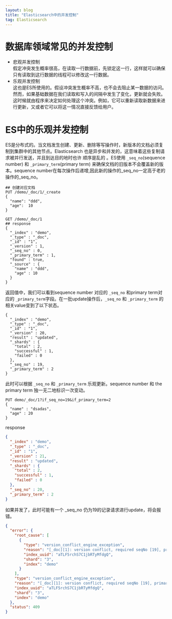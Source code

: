 ```yaml
---
layout: blog
title: "Elasticsearch中的并发控制"
tag: Elasticsearch
---
```

# 数据库领域常见的并发控制
+ 悲观并发控制<br>
假定冲突发生概率很高，在读取一行数据前，先锁定这一行，这样就可以确保只有读取到这行数据的线程可以修改这一行数据。
+ 乐观并发控制<br>
这也是ES所使用的。假设冲突发生概率不高，也不会去阻止某一数据的访问。然而，如果基础数据在我们读取和写入的间隔中发生了变化，更新就会失败。这时候就由程序来决定如何处理这个冲突。例如，它可以重新读取新数据来进行更新，又或者它可以将这一情况直接反馈给用户。

# ES中的乐观并发控制
ES是分布式的。当文档发生创建、更新、删除等写操作时，新版本的文档必须复制到集群中的其他节点。Elasticsearch 也是异步和并发的，这意味着这些复制请求被并行发送，并且到达目的地时也许 顺序是乱的 。ES使用 `_seq_no`(sequence number) 和 `_primary_term`(primary term) 来确保文档的旧版本不会覆盖新的版本。sequence number在每次操作后递增,因此新的操作的_seq_no一定高于老的操作的_seq_no。

```
## 创建对应文档
PUT /demo/_doc/1/_create
{
  "name": "ddd",
  "age":  10
}

GET /demo/_doc/1
## response
{
  "_index" : "demo",
  "_type" : "_doc",
  "_id" : "1",
  "_version" : 1,
  "_seq_no" : 0,
  "_primary_term" : 1,
  "found" : true,
  "_source" : {
    "name" : "ddd",
    "age" : 10
  }
}
```
返回值中，我们可以看到sequence number 对应的 `_seq_no` 和primary term对应的 `_primary_term`字段。在一批update操作后，`_seq_no` 和 `_primary_term` 的相关value变到了以下状态。
```
{
  "_index" : "demo",
  "_type" : "_doc",
  "_id" : "1",
  "_version" : 20,
  "result" : "updated",
  "_shards" : {
    "total" : 2,
    "successful" : 1,
    "failed" : 0
  },
  "_seq_no" : 19,
  "_primary_term" : 2
}
```
此时可以根据 `_seq_no` 和 `_primary_term` 乐观更新。sequence number 和 the primary term 独一无二地标识一次变动。
```
PUT demo/_doc/1?if_seq_no=19&if_primary_term=2
{
  "name" : "dsadas",
  "age" : 20
}
```
response
```json
{
  "_index" : "demo",
  "_type" : "_doc",
  "_id" : "1",
  "_version" : 21,
  "result" : "updated",
  "_shards" : {
    "total" : 2,
    "successful" : 1,
    "failed" : 0
  },
  "_seq_no" : 20,
  "_primary_term" : 2
}
```
如果并发了，此时可能有一个 _seq_no 仍为19的记录请求进行update，将会报错。
```json
{
  "error": {
    "root_cause": [
      {
        "type": "version_conflict_engine_exception",
        "reason": "[_doc][1]: version conflict, required seqNo [19], primary term [2]. current document has seqNo [20] and primary term [2]",
        "index_uuid": "aTLF5rchS7C1jbRTyMfdgQ",
        "shard": "3",
        "index": "demo"
      }
    ],
    "type": "version_conflict_engine_exception",
    "reason": "[_doc][1]: version conflict, required seqNo [19], primary term [2]. current document has seqNo [20] and primary term [2]",
    "index_uuid": "aTLF5rchS7C1jbRTyMfdgQ",
    "shard": "3",
    "index": "demo"
  },
  "status": 409
}
```